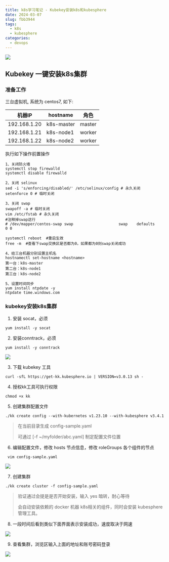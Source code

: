 ```yaml
---
title: k8s学习笔记 - Kubekey安装k8s和kubesphere
date: 2024-03-07
slug: fbb3944
tags:
  - k8s
  - kubesphere
categories:
  - devops
---
```


![](https://raw.gitmirror.com/telzhou618/images/main/img03/20240507164822.png)



## Kubekey 一键安装k8s集群
<!--more-->

### 准备工作

三台虚拟机, 系统为 centos7, 如下:

| 机器IP         | hostname   | 角色     |
| ------------ | ---------- | ------ |
| 192.168.1.20 | k8s-master | master |
| 192.168.1.21 | k8s-node1  | worker |
| 192.168.1.22 | k8s-node2  | worker |


执行如下操作前置操作

```shell
1、关闭防火墙
systemctl stop firewalld
systemctl disable firewalld

2、关闭 selinux
sed -i 's/enforcing/disabled/' /etc/selinux/config # 永久关闭
setenforce 0 # 临时关闭

3、关闭 swap
swapoff -a # 临时关闭
vim /etc/fstab # 永久关闭
#注释掉swap这行
# /dev/mapper/centos-swap swap                    swap    defaults        0 0

systemctl reboot  #重启生效
free -m  #查看下swap交换区是否都为0，如果都为0则swap关闭成功

4、给三台机器分别设置主机名
hostnamectl set-hostname <hostname>
第一台：k8s-master
第二台：k8s-node1
第三台：k8s-node2

5、设置时间同步
yum install ntpdate -y
ntpdate time.windows.com
```

### kubekey安装k8s集群

1. 安装 socat，必须

```shell
yum install -y socat
```

2. 安装conntrack，必须

```shell
yum install -y conntrack
```

![](https://raw.gitmirror.com/telzhou618/images/main/img03/20240506232906.png)



3. 下载 kubekey 工具

```shell
curl -sfL https://get-kk.kubesphere.io | VERSION=v3.0.13 sh -
```

4. 授权kk工具可执行权限

```shell
chmod +x kk
```

5. 创建集群配置文件

```shell
./kk create config --with-kubernetes v1.23.10 --with-kubesphere v3.4.1
```

> 在当前目录生成  config-sample.yaml
> 
> 可通过  [-f ~/myfolder/abc.yaml] 制定配置文件位置

6. 编辑配置文件，修改 hosts 节点信息，修改 roleGroups 各个组件的节点

```shell
 vim config-sample.yaml 
```

![](https://raw.gitmirror.com/telzhou618/images/main/img03/20240506195049.png)

7. 创建集群

```shell
./kk create cluster -f config-sample.yaml
```

> 验证通过会提是是否开始安装，输入 yes 暗转，耐心等待
> 
> 会自动安装依赖的 docker 机器 k8s相关的组件，同时会安装 kubesphere 管理工具。

8. 一段时间后看到类似下面界面表示安装成功，速度取决于网速

![](https://raw.gitmirror.com/telzhou618/images/main/img03/20240506195352.png)

9. 查看集群，浏览区输入上面的地址和账号密码登录

![](https://raw.gitmirror.com/telzhou618/images/main/img03/20240506232253.png)
